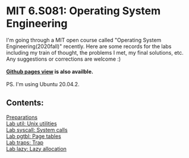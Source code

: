 # MIT 6.S081: Operating System Engineering

I'm going through a MIT open course called "Operating System Engineering(2020fall)" recently. Here are some records for the labs including my train of thought, the problems I met, my final solutions, etc. Any suggestions or corrections are welcome :)\
\
**[Github pages view](https://kamanphoebe.github.io/MIT6.S081/) is also availble.**\
\
PS. I'm using Ubuntu 20.04.2.

## Contents:
[Preparations](./Preparations.md)\
[Lab util: Unix utilities](./Util.md)\
[Lab syscall: System calls](./Syscall.md)\
[Lab pgtbl: Page tables](./Pgtbl.md)\
[Lab traps: Trap](./Traps.md)\
[Lab lazy: Lazy allocation](./Lazy.md)
